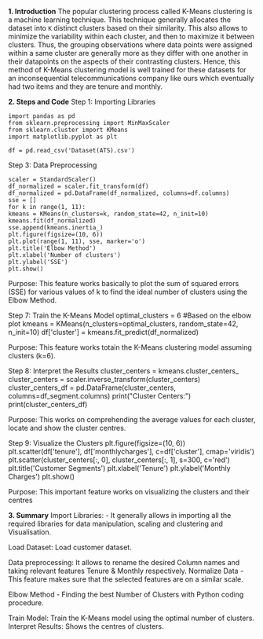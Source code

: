**1. Introduction**
The popular clustering process called K-Means clustering is a machine learning
technique. This technique generally allocates the dataset into `K` distinct clusters
based on their similarity. This also allows to minimize the variability within each
cluster, and then to maximize it between clusters. Thus, the grouping observations
where data points were assigned within a same cluster are generally more as they
differ with one another in their datapoints on the aspects of their contrasting clusters.
Hence, this method of K-Means clustering model is well trained for these datasets for
an inconsequential telecommunications company like ours which eventually had two
items and they are tenure and monthly.


**2. Steps and Code**
Step 1: Importing Libraries
```
import pandas as pd
from sklearn.preprocessing import MinMaxScaler
from sklearn.cluster import KMeans
import matplotlib.pyplot as plt

df = pd.read_csv('Dataset(ATS).csv')
```

Step 3: Data Preprocessing
```
scaler = StandardScaler()
df_normalized = scaler.fit_transform(df)
df_normalized = pd.DataFrame(df_normalized, columns=df.columns)
sse = []
for k in range(1, 11):
kmeans = KMeans(n_clusters=k, random_state=42, n_init=10)
kmeans.fit(df_normalized)
sse.append(kmeans.inertia_)
plt.figure(figsize=(10, 6))
plt.plot(range(1, 11), sse, marker='o')
plt.title('Elbow Method')
plt.xlabel('Number of clusters')
plt.ylabel('SSE')
plt.show()
```
Purpose: This feature works basically to plot the sum of squared errors (SSE)
for various values of k to find the ideal number of clusters using the Elbow
Method.

Step 7: Train the K-Means Model
optimal_clusters = 6 #Based on the elbow plot
kmeans = KMeans(n_clusters=optimal_clusters, random_state=42, n_init=10)
df['cluster'] = kmeans.fit_predict(df_normalized)

Purpose: This feature works totain the K-Means clustering model assuming
clusters (k=6).

Step 8: Interpret the Results
cluster_centers = kmeans.cluster_centers_
cluster_centers = scaler.inverse_transform(cluster_centers)
cluster_centers_df = pd.DataFrame(cluster_centers, columns=df_segment.columns)
print("Cluster Centers:")
print(cluster_centers_df)

Purpose: This works on comprehending the average values for each cluster,
locate and show the cluster centres.

Step 9: Visualize the Clusters
plt.figure(figsize=(10, 6))
plt.scatter(df['tenure'], df['monthlycharges'], c=df['cluster'], cmap='viridis')
plt.scatter(cluster_centers[:, 0], cluster_centers[:, 1], s=300, c='red')
plt.title('Customer Segments')
plt.xlabel('Tenure')
plt.ylabel('Monthly Charges')
plt.show()

Purpose: This important feature works on visualizing the clusters and their
centres


**3. Summary**
Import Libraries: - It generally allows in importing all the required libraries for data
manipulation, scaling and clustering and Visualisation.

Load Dataset: Load customer dataset.

Data preprocessing: It allows to rename the desired Column names and taking relevant features Tenure & Monthly respectively.
Normalize Data -This feature makes sure that the selected features are on a similar scale.

Elbow Method - Finding the best Number of Clusters with Python coding procedure.

Train Model: Train the K-Means model using the optimal number of clusters.
Interpret Results: Shows the centres of clusters.
